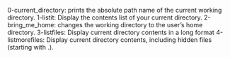 0-current_directory: prints the absolute path name of the current working directory.
1-listit: Display the contents list of your current directory.
2-bring_me_home: changes the working directory to the user’s home directory.
3-listfiles: Display current directory contents in a long format
4-listmorefiles: Display current directory contents, including hidden files (starting with .).
